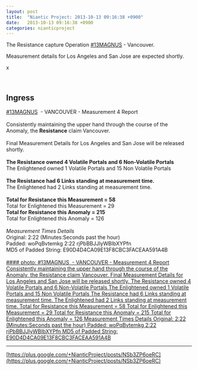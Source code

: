 ```yaml
---
layout: post
title:  "Niantic Project: 2013-10-13 09:16:38 +0900"
date:   2013-10-13 09:16:38 +0900
categories: nianticproject
---
```

The Resistance capture Operation [#13MAGNUS](https://plus.google.com/s/%2313MAGNUS "") - Vancouver.

Measurement details for Los Angeles and San Jose are expected shortly.

x<div class="shared"><br /><h2>Ingress</h2> <a rel="nofollow" class="ot-hashtag" href="https://plus.google.com/s/%2313MAGNUS">#13MAGNUS</a>  - VANCOUVER - Measurement 4 Report<br /><br />Consistently maintaining the upper hand through the course of the Anomaly, the <b>Resistance</b> claim Vancouver.<br /><br />Final Measurement Details for Los Angeles and San Jose will be released shortly.<br /><br /><b>The Resistance owned 4 Volatile Portals and 6 Non-Volatile Portals</b><br />The Enlightened owned 1 Volatile Portals and 15 Non Volatile Portals<br /><br /><b>The Resistance had 6 Links standing at measurement time.</b><br />The Enlightened had 2 Links standing at measurement time.<br /><br /><b>Total for Resistance this Measurement = 58</b><br />Total for Enlightened this Measurement = 29<br /><b>Total for Resistance this Anomaly = 215</b><br />Total for Enlightened this Anomaly = 126<br /><br /><i>Measurement Times Details</i><br />Original: 2:22 (Minutes:Seconds past the hour)<br />Padded: woPqBvtemkg 2:22 rjPbBBJJlyWBIbXYPfn<br />MD5 of Padded String: E90D4D4CA09E13F8CBC3FACEAA591A4B<br /><br /></div>
[#### photo: #13MAGNUS  - VANCOUVER - Measurement 4 Report
Consistently maintaining the upper hand through the course of the Anomaly, the Resistance claim Vancouver.
Final Measurement Details for Los Angeles and San Jose will be released shortly.
The Resistance owned 4 Volatile Portals and 6 Non-Volatile Portals
The Enlightened owned 1 Volatile Portals and 15 Non Volatile Portals
The Resistance had 6 Links standing at measurement time.
The Enlightened had 2 Links standing at measurement time.
Total for Resistance this Measurement = 58
Total for Enlightened this Measurement = 29
Total for Resistance this Anomaly = 215
Total for Enlightened this Anomaly = 126
Measurement Times Details
Original: 2:22 (Minutes:Seconds past the hour)
Padded: woPqBvtemkg 2:22 rjPbBBJJlyWBIbXYPfn
MD5 of Padded String: E90D4D4CA09E13F8CBC3FACEAA591A4B](https://lh6.googleusercontent.com/-LI41cPFeZ3E/UlnlpBV48YI/AAAAAAAAUWg/q48TUxJ48Vw/w1024-h768/13magnus-OCT12-VANCOUVER.png "")
- - -
[https://plus.google.com/+NianticProject/posts/NSb3ZP6oeRC](https://plus.google.com/+NianticProject/posts/NSb3ZP6oeRC)
